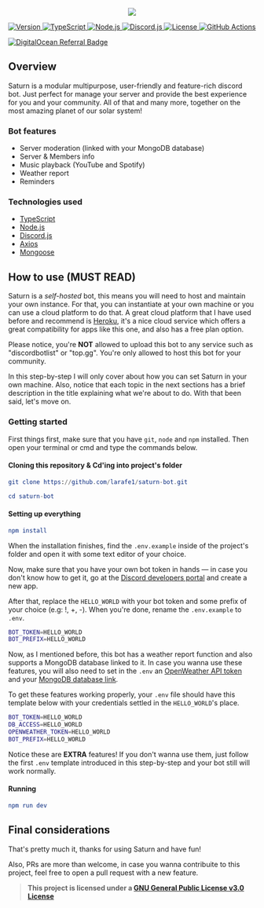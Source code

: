 <p align="center">
  <a href="https://github.com/larafe1/saturn-bot">
    <img src="https://github.com/larafe1/saturn-bot/blob/master/.github/saturn-logo.png">
  </a>
</p>

<p align="center">
  <a href="https://github.com/larafe1/saturn-bot/releases">
    <img src="https://img.shields.io/static/v1?label=version&message=4.x&color=5965E0&labelColor=121214" alt="Version">
  </a>
  <a href="https://www.typescriptlang.org/">
    <img src="https://img.shields.io/static/v1?label=built%20with&message=TypeScript&color=5965E0&labelColor=121214" alt="TypeScript">
  </a>
  <a href="https://nodejs.org/en/">
    <img src="https://img.shields.io/static/v1?label=built%20with&message=Node.js&color=5965E0&labelColor=121214" alt="Node.js">
  </a>
  <a href="https://github.com/discordjs/discord.js/">
    <img src="https://img.shields.io/static/v1?label=built%20with&message=Discord.js&color=5965E0&labelColor=121214" alt="Discord.js">
  </a>
  <a href="https://github.com/larafe1/saturn-bot/blob/master/LICENSE">
    <img src="https://img.shields.io/static/v1?label=license&message=GPL-v3.0&color=5965E0&labelColor=121214" alt="License">
  </a>
  <a href="https://github.com/larafe1/saturn-bot/actions/workflows/ci.yml">
    <img src="https://github.com/larafe1/saturn-bot/actions/workflows/ci.yml/badge.svg" alt="GitHub Actions">
  </a>
</p>

<a href="https://www.digitalocean.com/">
  <img src="https://web-platforms.sfo2.cdn.digitaloceanspaces.com/WWW/Badge%201.svg" alt="DigitalOcean Referral Badge" />
</a>

## Overview

Saturn is a modular multipurpose, user-friendly and feature-rich discord bot. Just perfect for manage your server and provide the best experience for you and your community. All of that and many more, together on the most amazing planet of our solar system!

### Bot features

- Server moderation (linked with your MongoDB database)
- Server & Members info
- Music playback (YouTube and Spotify)
- Weather report
- Reminders

### Technologies used

- [TypeScript](https://www.typescriptlang.org/)
- [Node.js](https://nodejs.org/en/)
- [Discord.js](https://github.com/discordjs/discord.js)
- [Axios](https://github.com/axios/axios)
- [Mongoose](https://github.com/Automattic/mongoose)

## How to use (MUST READ)

Saturn is a _self-hosted_ bot, this means you will need to host and maintain your own instance. For that, you can instantiate at your own machine or you can use a cloud platform to do that. A great cloud platform that I have used before and recommend is [Heroku](https://www.heroku.com/), it's a nice cloud service which offers a great compatibility for apps like this one, and also has a free plan option.

Please notice, you're **NOT** allowed to upload this bot to any service such as "discordbotlist" or "top.gg". You're only allowed to host this bot for your community.

In this step-by-step I will only cover about how you can set Saturn in your own machine. Also, notice that each topic in the next sections has a brief description in the title explaining what we're about to do. With that been said, let's move on.

### Getting started

First things first, make sure that you have `git`, `node` and `npm` installed. Then open your terminal or cmd and type the commands below.

#### Cloning this repository & Cd'ing into project's folder

```elm
git clone https://github.com/larafe1/saturn-bot.git

cd saturn-bot
```

#### Setting up everything

```elm
npm install
```

When the installation finishes, find the `.env.example` inside of the project's folder and open it with some text editor of your choice.

Now, make sure that you have your own bot token in hands — in case you don't know how to get it, go at the [Discord developers portal](https://discord.com/developers/) and create a new app.

After that, replace the `HELLO_WORLD` with your bot token and some prefix of your choice (e.g: !, +, -). When you're done, rename the `.env.example` to `.env`.

```bash
BOT_TOKEN=HELLO_WORLD
BOT_PREFIX=HELLO_WORLD
```

Now, as I mentioned before, this bot has a weather report function and also supports a MongoDB database linked to it. In case you wanna use these features, you will also need to set in the `.env` an [OpenWeather API token](https://openweathermap.org/api) and your [MongoDB database link](https://www.mongodb.com/).

To get these features working properly, your `.env` file should have this template below with your credentials settled in the `HELLO_WORLD`'s place.

```bash
BOT_TOKEN=HELLO_WORLD
DB_ACCESS=HELLO_WORLD
OPENWEATHER_TOKEN=HELLO_WORLD
BOT_PREFIX=HELLO_WORLD
```

Notice these are **EXTRA** features! If you don't wanna use them, just follow the first `.env` template introduced in this step-by-step and your bot still will work normally.

#### Running

```elm
npm run dev
```

## Final considerations

That's pretty much it, thanks for using Saturn and have fun!

Also, PRs are more than welcome, in case you wanna contribuite to this project, feel free to open a pull request with a new feature.

> **This project is licensed under a [GNU General Public License v3.0 License](https://github.com/larafe1/saturn-bot/blob/master/LICENSE)**
